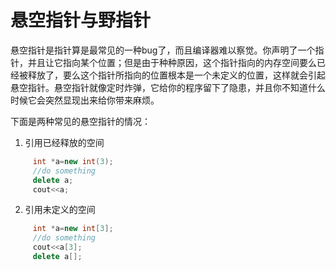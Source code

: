 # 悬空指针与野指针

悬空指针是指针算是最常见的一种bug了，而且编译器难以察觉。你声明了一个指针，并且让它指向某个位置；但是由于种种原因，这个指针指向的内存空间要么已经被释放了，要么这个指针所指向的位置根本是一个未定义的位置，这样就会引起悬空指针。悬空指针就像定时炸弹，它给你的程序留下了隐患，并且你不知道什么时候它会突然显现出来给你带来麻烦。

下面是两种常见的悬空指针的情况：

1. 引用已经释放的空间

```c++
     int *a=new int(3);
     //do something
     delete a;
     cout<<a;
```

2. 引用未定义的空间

```c++
     int *a=new int[3];
     //do something
     cout<<a[3];
     delete a[];
```

